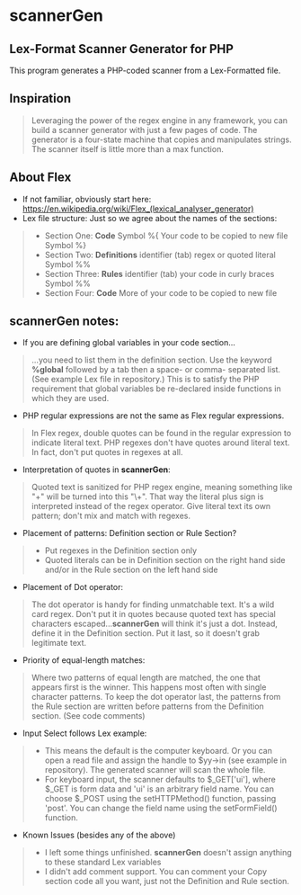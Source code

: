 # scannerGen
## Lex-Format Scanner Generator for PHP
This program generates a PHP-coded scanner from a Lex-Formatted file.
## Inspiration
> Leveraging the power of the regex engine in any framework, you can build a scanner generator with just a few pages of code.  The generator is a four-state machine that copies and manipulates strings.  The scanner itself is little more than a max function.
## About Flex
* If not familiar, obviously start here:  https://en.wikipedia.org/wiki/Flex_(lexical_analyser_generator)
* Lex file structure:  Just so we agree about the names of the sections:
> * Section One: **Code**
> Symbol %{
> Your code to be copied to new file
> Symbol %}
> * Section Two: **Definitions**
> identifier	(tab) regex or quoted literal
> Symbol %%
>* Section Three: **Rules**
> identifier	(tab) your code in curly braces
> Symbol %% 
>* Section Four: **Code**
> More of your  code to be copied to new file
## scannerGen notes:
* If you are defining global variables in your code section...  
> ...you need to list them in the definition section.  Use the keyword **%global** followed by a tab then a space- or comma- separated list. (See example Lex file in repository.)  This is to satisfy the PHP requirement that global variables be re-declared inside functions in which they are used.
* PHP regular expressions are not the same as Flex regular expressions.
> In Flex regex, double quotes can be found in the regular expression to indicate literal text.  PHP regexes don't have quotes around literal text.  In fact, don't put quotes in regexes at all.
* Interpretation of quotes in **scannerGen**:
>Quoted text is sanitized for PHP regex engine, meaning something like "+" will be turned into this "\\+".  That way the literal plus sign is interpreted instead of the regex operator.  Give literal text its own pattern; don't mix and match with regexes.
* Placement of patterns: Definition section or Rule Section?
>* Put regexes in the Definition section only
>* Quoted literals can be in Definition section on the right hand side and/or in the Rule section on the left hand side
* Placement of Dot operator:
> The dot operator is handy for finding unmatchable text.  It's a wild card regex.  Don't put it in quotes because quoted text has special characters escaped...**scannerGen** will think it's just a dot.  Instead, define it in the Definition section.  Put it last, so it doesn't grab legitimate text.
* Priority of equal-length matches:
> Where two patterns of equal length are matched, the one that appears first is the winner.  This happens most often with single character patterns.  To keep the dot operator last, the patterns from the Rule section are written before patterns from the Definition section. (See code comments)
* Input Select follows Lex example:
>* This means the default is the computer keyboard.  Or you can open a read file and assign the handle to $yy->in (see example in repository).  The generated scanner  will scan the whole file.
>* For keyboard input, the scanner defaults to $_GET['ui'], where $_GET is form data and 'ui' is an arbitrary field name.  You can choose $_POST using the setHTTPMethod() function, passing 'post'.  You can change the field name using the setFormField() function.
* Known Issues (besides any of the above)
>* I left some things unfinished. **scannerGen** doesn't assign anything to these standard Lex variables
>* I didn't add comment support.  You can comment your Copy section code all you want, just not the Definition and Rule section.
